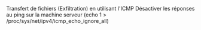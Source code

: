 Transfert de fichiers (Exfiltration) en utilisant l'ICMP
Désactiver les réponses au ping sur la machine serveur (echo 1 > /proc/sys/net/ipv4/icmp_echo_ignore_all)
